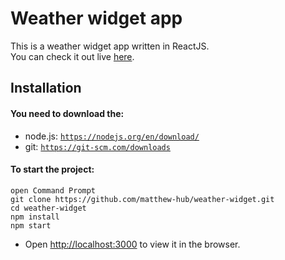 
# Weather widget app

This is a weather widget app written in ReactJS.<br>
You can check it out live [here](https://matthew-hub.github.io/weather-widget/).

## Installation
#### You need to download the:
* node.js: [`https://nodejs.org/en/download/`](https://nodejs.org/en/download/)
* git: [`https://git-scm.com/downloads`](https://git-scm.com/downloads)

#### To start the project:

```
open Command Prompt 
git clone https://github.com/matthew-hub/weather-widget.git
cd weather-widget
npm install
npm start
```

* Open [http://localhost:3000](http://localhost:3000) to view it in the browser.

